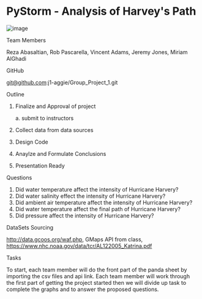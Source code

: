 # PyStorm - Analysis of Harvey's Path

![image](https://user-images.githubusercontent.com/66078772/93001484-e89ca900-f4f4-11ea-9d40-eaaf7ec9ce3d.png)

Team Members

  Reza Abasaltian, Rob Pascarella, Vincent Adams, Jeremy Jones, Miriam AlGhadi

GitHub

  git@github.com:j1-aggie/Group_Project_1.git

Outline
 1. Finalize and Approval of project
    
    a. submit to instructors
 2. Collect data from data sources
 3. Design Code
 4. Anaylze and Formulate Conclusions
 5. Presentation Ready

Questions
  
  1. Did water temperature affect the intensity of Hurricane Harvery?
  2. Did water salinity effect the intensity of Hurricane Harvery?
  3. Did ambient air temperature affect the intensity of Hurricane Harvery? 
  4. Did water temperature affect the final path of Hurricane Harvery?
  5. Did pressure affect the intensity of Hurricane Harvery?
  
  
DataSets Sourcing 

  http://data.gcoos.org/waf.php,
  GMaps API from class, 
  https://www.nhc.noaa.gov/data/tcr/AL122005_Katrina.pdf
  
  
  
Tasks

To start, each team member will do the front part of the panda sheet by importing the csv files and api link.  Each team member will work through the first part of getting the project started then we will divide up task to complete the graphs and to answer the proposed questions. 
